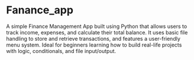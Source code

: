 # Fanance_app
A simple Finance Management App built using Python that allows users to track income, expenses, and calculate their total balance. It uses basic file handling to store and retrieve transactions, and features a user-friendly menu system. Ideal for beginners learning how to build real-life projects with logic, conditionals, and file input/output.
